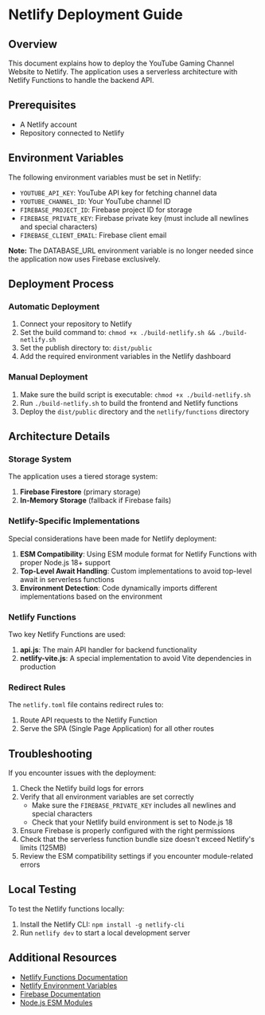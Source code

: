 # Netlify Deployment Guide

## Overview

This document explains how to deploy the YouTube Gaming Channel Website to Netlify. The application uses a serverless architecture with Netlify Functions to handle the backend API.

## Prerequisites

- A Netlify account
- Repository connected to Netlify

## Environment Variables

The following environment variables must be set in Netlify:

- `YOUTUBE_API_KEY`: YouTube API key for fetching channel data
- `YOUTUBE_CHANNEL_ID`: Your YouTube channel ID
- `FIREBASE_PROJECT_ID`: Firebase project ID for storage
- `FIREBASE_PRIVATE_KEY`: Firebase private key (must include all newlines and special characters)
- `FIREBASE_CLIENT_EMAIL`: Firebase client email

**Note:** The DATABASE_URL environment variable is no longer needed since the application now uses Firebase exclusively.

## Deployment Process

### Automatic Deployment

1. Connect your repository to Netlify
2. Set the build command to: `chmod +x ./build-netlify.sh && ./build-netlify.sh`
3. Set the publish directory to: `dist/public`
4. Add the required environment variables in the Netlify dashboard

### Manual Deployment

1. Make sure the build script is executable: `chmod +x ./build-netlify.sh`
2. Run `./build-netlify.sh` to build the frontend and Netlify functions
3. Deploy the `dist/public` directory and the `netlify/functions` directory

## Architecture Details

### Storage System

The application uses a tiered storage system:

1. **Firebase Firestore** (primary storage)
2. **In-Memory Storage** (fallback if Firebase fails)

### Netlify-Specific Implementations

Special considerations have been made for Netlify deployment:

1. **ESM Compatibility**: Using ESM module format for Netlify Functions with proper Node.js 18+ support
2. **Top-Level Await Handling**: Custom implementations to avoid top-level await in serverless functions
3. **Environment Detection**: Code dynamically imports different implementations based on the environment

### Netlify Functions

Two key Netlify Functions are used:

1. **api.js**: The main API handler for backend functionality
2. **netlify-vite.js**: A special implementation to avoid Vite dependencies in production

### Redirect Rules

The `netlify.toml` file contains redirect rules to:

1. Route API requests to the Netlify Function
2. Serve the SPA (Single Page Application) for all other routes

## Troubleshooting

If you encounter issues with the deployment:

1. Check the Netlify build logs for errors
2. Verify that all environment variables are set correctly
   - Make sure the `FIREBASE_PRIVATE_KEY` includes all newlines and special characters
   - Check that your Netlify build environment is set to Node.js 18
3. Ensure Firebase is properly configured with the right permissions
4. Check that the serverless function bundle size doesn't exceed Netlify's limits (125MB)
5. Review the ESM compatibility settings if you encounter module-related errors

## Local Testing

To test the Netlify functions locally:

1. Install the Netlify CLI: `npm install -g netlify-cli`
2. Run `netlify dev` to start a local development server

## Additional Resources

- [Netlify Functions Documentation](https://docs.netlify.com/functions/overview/)
- [Netlify Environment Variables](https://docs.netlify.com/configure-builds/environment-variables/)
- [Firebase Documentation](https://firebase.google.com/docs/firestore)
- [Node.js ESM Modules](https://nodejs.org/api/esm.html)